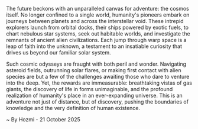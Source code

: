 
The future beckons with an unparalleled canvas for adventure: the cosmos itself. No longer confined to a single world, humanity's pioneers embark on journeys between planets and across the interstellar void. These intrepid explorers launch from orbital docks, their ships powered by exotic fuels, to chart nebulous star systems, seek out habitable worlds, and investigate the remnants of ancient alien civilizations. Each jump through warp space is a leap of faith into the unknown, a testament to an insatiable curiosity that drives us beyond our familiar solar system.

Such cosmic odysseys are fraught with both peril and wonder. Navigating asteroid fields, outrunning solar flares, or making first contact with alien species are but a few of the challenges awaiting those who dare to venture into the deep. Yet, the rewards are immeasurable: breathtaking vistas of gas giants, the discovery of life in forms unimaginable, and the profound realization of humanity's place in an ever-expanding universe. This is an adventure not just of distance, but of discovery, pushing the boundaries of knowledge and the very definition of human existence.

~ By Hozmi - 21 October 2025

